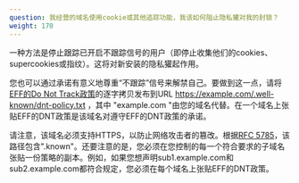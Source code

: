 ```yaml
---
question: 我经营的域名使用cookie或其他追踪功能，我该如何阻止隐私獾对我的封锁？
weight: 170
---
```


一种方法是停止跟踪已开启不跟踪信号的用户（即停止收集他们的cookies、supercookies或指纹）。这将对新安装的隐私獾起作用。

您也可以通过承诺有意义地尊重“不跟踪”信号来解禁自己。要做到这一点，请将[EFF的Do Not Track政策](https://www.eff.org/dnt-policy)的逐字拷贝发布到URL https://example.com/.well-known/dnt-policy.txt ，其中 "example.com "由您的域名代替。在一个域名上张贴EFF的DNT政策是该域名对遵守EFF的DNT政策的承诺。

请注意，该域名必须支持HTTPS，以防止网络攻击者的篡改。根据[RFC 5785](https://tools.ietf.org/html/rfc5785)，该路径包含".known"。还要注意的是，您必须在您控制的每一个符合要求的子域名张贴一份策略的副本。例如，如果您想声明sub1.example.com和sub2.example.com都符合规定，您必须在每个域名上张贴EFF的DNT政策。
